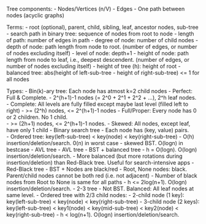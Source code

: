 Tree components:
    - Nodes/Vertices (n/V)
    - Edges
    - One path between nodes (acyclic graphs)

Terms:
    - root (optional), parent, child, sibling, leaf, ancestor nodes, sub-tree
    - search path in binary tree: sequence of nodes from root to node
    - length of path: number of edges in path 
    - degree of node: number of child nodes
    - depth of node: path length from node to root. (number of edges, or number of nodes excluding itself)
    - level of node: depth+1
    - height of node: path length from node to leaf, i.e., deepest descendent. (number of edges, or number of nodes excluding itself)
    - height of tree (h): height of root 
    - balanced tree: abs(height of left-sub-tree - height of right-sub-tree) <= 1 for all nodes

Types:
    - Bin(k)-ary tree: Each node has atmost k=2 child nodes
        - Perfect: Full & Complete. 
            - 2^(h+1)-1 nodes (= 2^0 + 2^1 + 2^2 + ...), 2^h leaf nodes.
        - Complete: All levels are fully filled except maybe last level (filled left to right)
            - >= (2^h) nodes, <= 2^(h+1)-1 nodes
        - Full/Proper: Every node has 0 or 2 children. No 1 child.  
            - >= (2h+1) nodes, <= 2^(h+1)-1 nodes. 
        - Skewed: All nodes, except leaf, have only 1 child 
    - Binary search tree
        - Each node has (key, value) pairs.  
        - Ordered tree: key(left-sub-tree) < key(node) < key(right-sub-tree)
        - O(h) insertion/deletion/search. 0(n) in worst case - skewed BST. O(logn) in bestcase - AVL tree
    - AVL tree
        - BST + balanced tree 
        - h = O(logn). O(logn) insertion/deletion/search.
        - More balanced (but more rotations during insertion/deletion) than Red-Black tree. Useful for search-intensive apps
    - Red-Black tree
        - BST + Nodes are black/red
        - Root, None nodes: black. Parent/child nodes cannot be both red (i.e. not adjacent)
        - Number of black nodes from Root to None is same for all paths
        - h <= 2log(n+1). O(logn) insertion/deletion/search.
    - 2-3 tree
        - Not BST. Balanced: All leaf nodes at same level.
        - Ordered tree with 2/3 child nodes: 
            - 2-child node (1 key): key(left-sub-tree) < key(node) < key(right-sub-tree)
            - 3-child node (2 keys): key(left-sub-tree) < key1(node) < key(mid-sub-tree) < key2(node) < key(right-sub-tree)
        - h < log(n+1). O(logn) insertion/deletion/search.

